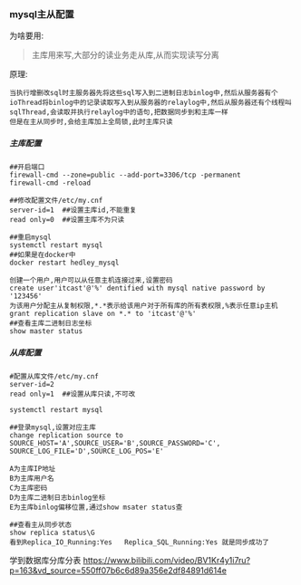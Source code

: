 ### mysql主从配置
为啥要用:
>主库用来写,大部分的读业务走从库,从而实现读写分离

原理:
```text
当执行增删改sql时主服务器先将这些sql写入到二进制日志binlog中,然后从服务器有个ioThread将binlog中的记录读取写入到从服务器的relaylog中,然后从服务器还有个线程叫sqlThread,会读取并执行relaylog中的语句,把数据同步到和主库一样  
但是在主从同步时,会给主库加上全局锁,此时主库只读
```

##### 主库配置
```shell
##开启端口
firewall-cmd --zone=public --add-port=3306/tcp -permanent
firewall-cmd -reload

##修改配置文件/etc/my.cnf
server-id=1  ##设置主库id,不能重复
read only=0  ##设置主库不为只读

##重启mysql
systemctl restart mysql
##如果是在docker中
docker restart hedley_mysql

创建一个用户,用户可以从任意主机连接过来,设置密码
create user'itcast'@'%' dentified with mysql native password by '123456'
为该用户分配主从复制权限,*.*表示给该用户对于所有库的所有表权限,%表示任意ip主机
grant replication slave on *.* to 'itcast'@'%'
##查看主库二进制日志坐标
show master status
```

##### 从库配置

```shell
#配置从库文件/etc/my.cnf
server-id=2
read only=1  ##设置从库只读,不可改

systemctl restart mysql

##登录mysql,设置对应主库
change replication source to SOURCE_HOST='A',SOURCE_USER='B',SOURCE_PASSWORD='C',
SOURCE_LOG_FILE='D',SOURCE_LOG_POS='E'

A为主库IP地址
B为主库用户名
C为主库密码
D为主库二进制日志binlog坐标
E为主库binlog偏移位置,通过show msater status查

##查看主从同步状态
show replica status\G
看到Replica_IO_Running:Yes   Replica_SQL_Running:Yes 就是同步成功了
```

学到数据库分库分表
https://www.bilibili.com/video/BV1Kr4y1i7ru?p=163&vd_source=550ff07b6c6d89a356e2df84891d614e
